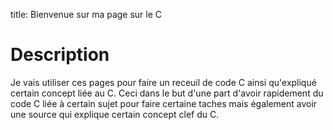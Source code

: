 title: Bienvenue sur ma page sur le C  

# Description
Je vais utiliser ces pages pour faire un receuil de code C ainsi qu'expliqué certain concept liée au C. Ceci dans le but d'une part d'avoir rapidement du code C liée à certain sujet pour faire certaine taches mais également avoir une source qui explique certain concept clef du C. 

